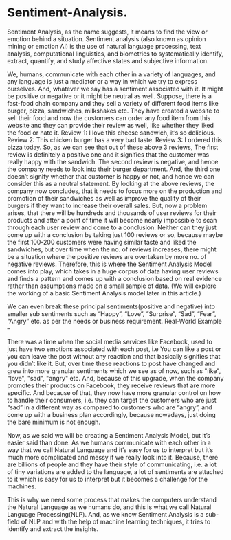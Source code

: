 # Sentiment-Analysis.

Sentiment Analysis, as the name suggests, it means to find the view or emotion behind a situation. Sentiment analysis (also known as opinion mining or emotion AI) is the use of natural language processing, text analysis, computational linguistics, and biometrics to systematically identify, extract, quantify, and study affective states and subjective information.

We, humans, communicate with each other in a variety of languages, and any language is just a mediator or a way in which we try to express ourselves. And, whatever we say has a sentiment associated with it. It might be positive or negative or it might be neutral as well. Suppose, there is a fast-food chain company and they sell a variety of different food items like burger, pizza, sandwiches, milkshakes etc. They have created a website to sell their food and now the customers can order any food item from this website and they can provide their review as well, like whether they liked the food or hate it. Review 1: I love this cheese sandwich, it’s so delicious. Review 2: This chicken burger has a very bad taste. Review 3: I ordered this pizza today. So, as we can see that out of these above 3 reviews, The first review is definitely a positive one and it signifies that the customer was really happy with the sandwich. The second review is negative, and hence the company needs to look into their burger department. And, the third one doesn’t signify whether that customer is happy or not, and hence we can consider this as a neutral statement. By looking at the above reviews, the company now concludes, that it needs to focus more on the production and promotion of their sandwiches as well as improve the quality of their burgers if they want to increase their overall sales. But, now a problem arises, that there will be hundreds and thousands of user reviews for their products and after a point of time it will become nearly impossible to scan through each user review and come to a conclusion. Neither can they just come up with a conclusion by taking just 100 reviews or so, because maybe the first 100-200 customers were having similar taste and liked the sandwiches, but over time when the no. of reviews increases, there might be a situation where the positive reviews are overtaken by more no. of negative reviews. Therefore, this is where the Sentiment Analysis Model comes into play, which takes in a huge corpus of data having user reviews and finds a pattern and comes up with a conclusion based on real evidence rather than assumptions made on a small sample of data. (We will explore the working of a basic Sentiment Analysis model later in this article.)

We can even break these principal sentiments(positive and negative) into smaller sub sentiments such as “Happy”, “Love”, ”Surprise”, “Sad”, “Fear”, “Angry” etc. as per the needs or business requirement. Real-World Example –

There was a time when the social media services like Facebook, used to just have two emotions associated with each post, i.e You can like a post or you can leave the post without any reaction and that basically signifies that you didn’t like it.
But, over time these reactions to post have changed and grew into more granular sentiments which we see as of now, such as "like", "love", "sad", "angry" etc.
And, because of this upgrade, when the company promotes their products on Facebook, they receive reviews that are more specific. And because of that, they now have more granular control on how to handle their consumers, i.e. they can target the customers who are just “sad” in a different way as compared to customers who are “angry”, and come up with a business plan accordingly, because nowadays, just doing the bare minimum is not enough.

Now, as we said we will be creating a Sentiment Analysis Model, but it’s easier said than done. As we humans communicate with each other in a way that we call Natural Language and it’s easy for us to interpret but it’s much more complicated and messy if we really look into it. Because, there are billions of people and they have their style of communicating, i.e. a lot of tiny variations are added to the language, a lot of sentiments are attached to it which is easy for us to interpret but it becomes a challenge for the machines.

This is why we need some process that makes the computers understand the Natural Language as we humans do, and this is what we call Natural Language Processing(NLP). And, as we know Sentiment Analysis is a sub-field of NLP and with the help of machine learning techniques, it tries to identify and extract the insights.
